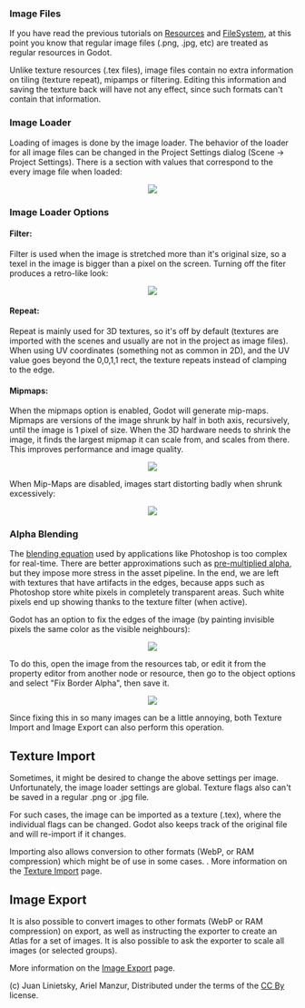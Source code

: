 ### Image Files

If you have read the previous tutorials on [Resources](tutorial_resources) and [FileSystem](tutorial_fs), at this point you know that regular image files (.png, .jpg, etc) are treated as regular resources in Godot.

Unlike texture resources (.tex files), image files contain no extra information on tiling (texture repeat), mipamps or filtering. Editing this information and saving the texture back will have not any effect, since such formats can't contain that information.

### Image Loader

Loading of images is done by the image loader. The behavior of the loader for all image files can be changed
in the Project Settings dialog (Scene -> Project Settings). There is a section with values that correspond to the every image file when loaded:

<p align="center"><img src="images/imgloader.png"/></p>

### Image Loader Options

#### Filter:

Filter is used when the image is stretched more than it's original size, so a texel in the image is bigger than a pixel on the screen. Turning off the fiter produces a retro-like look:

<p align="center"><img src="images/imagefilter.png"/></p>

#### Repeat:

Repeat is mainly used for 3D textures, so it's off by default (textures are imported with the scenes and usually are not in the project as image files). When using UV coordinates (something not as common in 2D), and the UV value goes beyond the 0,0,1,1 rect, the texture repeats instead of clamping to the edge.

#### Mipmaps:

When the mipmaps option is enabled, Godot will generate mip-maps. Mipmaps are versions of the image shrunk by half in both axis, recursively, until the image is 1 pixel of size. When the 3D hardware needs to shrink the image, it finds the largest mipmap it can scale from, and scales from there. This improves performance and image quality.

<p align="center"><img src="images/mipmaps.png"/></p>

When Mip-Maps are disabled, images start distorting badly when shrunk excessively:

<p align="center"><img src="images/imagemipmap.png"/></p>

### Alpha Blending

The [blending equation](http://en.wikipedia.org/wiki/Alpha_compositing) used by applications like Photoshop is too complex for real-time. There are better approximations such as [pre-multiplied alpha](http://blogs.msdn.com/b/shawnhar/archive/2009/11/06/premultiplied-alpha.aspx?Redirected=true), but they impose more stress in the asset pipeline. In the end, we are left with textures that have artifacts in the edges, because apps such as Photoshop store white pixels in completely transparent areas. Such white pixels end up showing thanks to the texture filter (when active).

Godot has an option to fix the edges of the image (by painting invisible pixels the same color as the visible neighbours):

<p align="center"><img src="images/fixedborder.png"></img></p> 

To do this, open the image from the resources tab, or edit it from the property editor from another node or resource, then go to the object options and select "Fix Border Alpha", then save it.

<p align="center"><img src="images/imagefixalpha.png"></img></p> 

Since fixing this in so many images can be a little annoying, both Texture Import and Image Export can also perform this operation. 

## Texture Import

Sometimes, it might be desired to change the above settings per image. Unfortunately, the image loader settings are global. Texture flags also can't be saved in a regular .png or .jpg file. 

For such cases, the image can be imported as a texture (.tex), where the individual flags can be changed. Godot also keeps track of the original file and will re-import if it changes.

Importing also allows conversion to other formats (WebP, or RAM compression) which might be of use in some cases.
.
More information on the [Texture Import](import_textures) page.

## Image Export

It is also possible to convert images to other formats (WebP or RAM compression) on export, as well as instructing the exporter to create an Atlas for a set of images. It is also possible to ask the exporter to scale all images (or selected groups).

More information on the [Image Export](export_images) page.


(c) Juan Linietsky, Ariel Manzur, Distributed under the terms of the [CC By](https://creativecommons.org/licenses/by/3.0/legalcode) license.
